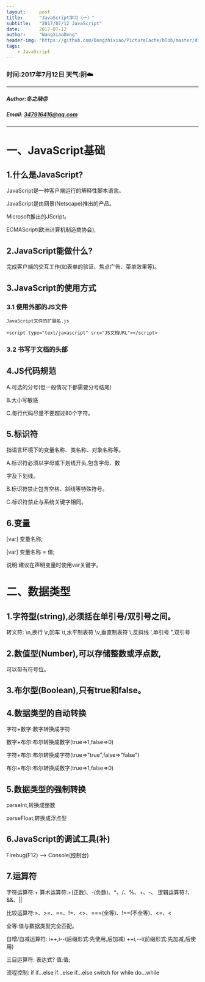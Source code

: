 ```yaml
---
layout:     post
title:      "JavaScript学习（一）"
subtitle:   "2017/07/12 JavaScript"
date:       2017-07-12
author:     "WangXiaoDong"
header-img: "https://github.com/Dongzhixiao/PictureCache/blob/master/diaryPic/20170716.jpg?raw=true"
tags:
    - JavaScript
---
```


### 时间:2017年7月12日 天气:阴:cloud:
-----
#####   Author:冬之晓:angry:
#####   Email: 347916416@qq.com
----------

# 一、JavaScript基础

## 1.什么是JavaScript?

JavaScript是一种客户端运行的解释性脚本语言。

JavaScript是由网景(Netscape)推出的产品。

Microsoft推出的JScript。

ECMAScript(欧洲计算机制造商协会),

## 2.JavaScript能做什么?

完成客户端的交互工作(如表单的验证、焦点广告、菜单效果等)。

## 3.JavaScript的使用方式

### 3.1 使用外部的JS文件
  
    JavaScript文件的扩展名.js
  
    <script type="text/javascript" src="JS文档URL"></script>

### 3.2 书写于文档的头部

   <script type="text/javascript">
      ...
      ...
   </script>
 
## 4.JS代码规范

A.可选的分号(但一般情况下都需要分号结尾)

B.大小写敏感

C.每行代码尽量不要超过80个字符。

## 5.标识符

  指语言环境下的变量名称、类名称、对象名称等。

A.标识符必须以字母或下划线开头,包含字母、数

字及下划线。

B.标识符禁止包含空格、斜线等特殊符号。

C.标识符禁止与系统关键字相同。

## 6.变量
[var] 变量名称;

[var] 变量名称 = 值;

说明:建议在声明变量时使用var关键字。

# 二、数据类型

## 1.字符型(string),必须括在单引号/双引号之间。

  转义符:
  \n,换行
  \r,回车
  \t,水平制表符
  \v,垂直制表符
  \\,反斜线
  \',单引号
  \",双引号

## 2.数值型(Number),可以存储整数或浮点数,
可以带有符号位。

## 3.布尔型(Boolean),只有true和false。

## 4.数据类型的自动转换

字符+数字:数字转换成字符

数字+布尔:布尔转换成数字(true=>1,false=>0)

字符+布尔:布尔转换成字符(true=>"true",false=>"false")

布尔+布尔:布尔转换成数字(true=>1,false=>0)

## 5.数据类型的强制转换

parseInt,转换成整数

parseFloat,转换成浮点型


## 6.JavaScript的调试工具(补)

Firebug(F12) --> Console(控制台)

## 7.运算符

字符运算符:+
算术运算符:+(正数)、-(负数)、*、/、%、+、-、
逻辑运算符:!、&&、||

比较运算符:>、>=、==、!=、<>、===(全等)、!==(不全等)、<=、<

全等:值与数据类型完全匹配。

自增/自减运算符:
  i++,i--(后缀形式:先使用,后加减)
  ++i,--i(前缀形式:先加减,后使用)

三目运算符: 表达式? 值:值;

流程控制:
if
if...else
if...else if...else
switch
for
while
do...while
